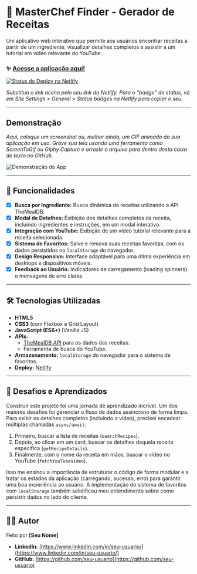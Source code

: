# 🍳 MasterChef Finder - Gerador de Receitas

Um aplicativo web interativo que permite aos usuários encontrar receitas a partir de um ingrediente, visualizar detalhes completos e assistir a um tutorial em vídeo relevante do YouTube.

### ✨ [Acesse a aplicação aqui!](https://seu-nome-de-site.netlify.app/)

[![Status do Deploy na Netlify](https://api.netlify.com/api/v1/badges/SEU_ID_DA_API_NETLIFY/deploy-status)](https://app.netlify.com/sites/SEU_NOME_DE_SITE/deploys)

*Substitua o link acima pelo seu link da Netlify. Para o "badge" de status, vá em Site Settings > General > Status badges na Netlify para copiar o seu.*

---

## Demonstração

*Aqui, coloque um screenshot ou, melhor ainda, um GIF animado da sua aplicação em uso. Grave sua tela usando uma ferramenta como ScreenToGif ou Giphy Capture e arraste o arquivo para dentro desta caixa de texto no GitHub.*

![Demonstração do App](link_para_sua_imagem_ou_gif.gif)

---

## 🚀 Funcionalidades

- [x] **Busca por Ingrediente:** Busca dinâmica de receitas utilizando a API TheMealDB.
- [x] **Modal de Detalhes:** Exibição dos detalhes completos da receita, incluindo ingredientes e instruções, em um modal interativo.
- [x] **Integração com YouTube:** Exibição de um vídeo tutorial relevante para a receita selecionada.
- [x] **Sistema de Favoritos:** Salve e remova suas receitas favoritas, com os dados persistidos no `localStorage` do navegador.
- [x] **Design Responsivo:** Interface adaptável para uma ótima experiência em desktops e dispositivos móveis.
- [x] **Feedback ao Usuário:** Indicadores de carregamento (loading spinners) e mensagens de erro claras.

---

## 🛠️ Tecnologias Utilizadas

- **HTML5**
- **CSS3** (com Flexbox e Grid Layout)
- **JavaScript (ES6+)** (Vanilla JS)
- **APIs:**
  - [TheMealDB API](https://www.themealdb.com/api.php) para os dados das receitas.
  - Ferramenta de busca do YouTube.
- **Armazenamento:** `localStorage` do navegador para o sistema de favoritos.
- **Deploy:** [Netlify](https://www.netlify.com/)

---

## 🧠 Desafios e Aprendizados

Construir este projeto foi uma jornada de aprendizado incrível. Um dos maiores desafios foi gerenciar o fluxo de dados assíncrono de forma limpa. Para exibir os detalhes completos (incluindo o vídeo), precisei encadear múltiplas chamadas `async/await`:

1.  Primeiro, buscar a lista de receitas (`searchRecipes`).
2.  Depois, ao clicar em um card, buscar os detalhes daquela receita específica (`getRecipeDetails`).
3.  Finalmente, com o nome da receita em mãos, buscar o vídeo no YouTube (`fetchYouTubeVideo`).

Isso me ensinou a importância de estruturar o código de forma modular e a tratar os estados da aplicação (carregando, sucesso, erro) para garantir uma boa experiência ao usuário. A implementação do sistema de favoritos com `localStorage` também solidificou meu entendimento sobre como persistir dados no lado do cliente.

---

## 👨‍💻 Autor

Feito por **[Seu Nome]**

- **LinkedIn:** [https://www.linkedin.com/in/seu-usuario/](https://www.linkedin.com/in/seu-usuario/)
- **GitHub:** [https://github.com/seu-usuario](https://github.com/seu-usuario)
